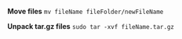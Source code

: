 **Move files**
`mv fileName fileFolder/newFileName`

**Unpack tar.gz files**
`sudo tar -xvf fileName.tar.gz`


